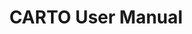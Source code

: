 ---
title: CARTO User Manual
description: "Connect your data warehouse and create amazing maps with CARTO tools"
icon: "/img/icons/Workspace.png"

url: carto-user-manual
indexPage: "overview/getting-started.md"

cascade:
  basePath: carto-user-manual
  menu:
    - identifier: "carto-user-manual-menu"
    - title: "Overview"
      folder:
        - title: "Getting started"
          # TO DO - "Glossary"
          # TO DO - "Getting help"
    - title: "Maps"
      folder:
        - title: "Introduction"
        - title: "Add source"
        #- title: "View data table"
        - title: "Exporting data"
        - title: "Map settings"
        - title: "Map styles"
        - title: "Publishing and sharing maps"
        - title: "Duplicating maps"
        - title: "Performance considerations"
    - title: "Data Explorer"
      folder:
        - title: "Introduction"
        #- title: "Adding your first connection"
        - title: "Creating a map from your data"  
        - title: "Creating a tileset from your data"  
        - title: "Importing data"
    - title: "Data Observatory"
      folder:
        - title: "Browsing the Spatial Data Catalog"
        - title: "Subscribing to public and premium datasets"
        - title: "Managing your subscriptions"
    - title: "Connections" 
      folder:
        - title: "Introduction"
        - title: "CARTO Data Warehouse"
        - title: "Creating a connection"
        - title: "Editing a connection"
        - title: "Sharing a connection"
        - title: "Deleting a connection"
    - title: "Applications"
      folder:
        - title: "Accessing applications"
    - title: "Settings" 
      folder:
        - title: "Configuring your organization"
        #- title: "Your subscription"
        - title: "Managing registered apps"
        - title: "Inviting users to your organization"
        - title: "Managing user roles"
        - title: "Deleting your organization"
    - title: "Developers" 
      folder:
        - title: "CARTO for developers"
    - title: "Tutorials"

---